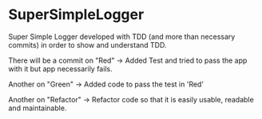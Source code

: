 # SuperSimpleLogger
Super Simple Logger developed with TDD (and more than necessary commits) in order to show and understand TDD.

There will be a commit on "Red" -> Added Test and tried to pass the app with it but app necessarily fails.

Another on "Green" -> Added code to pass the test in 'Red'

Another on "Refactor" -> Refactor code so that it is easily usable, readable and maintainable.

